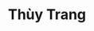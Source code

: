 ---
layout: album_gallery
resource: instagram
title: "Thùy Trang"
description: "Instagram albums of Thùy Trang</br>. Username: _imnotteee"
active: gallery
images:
- image_path: /imnotteee/0/20230708_204014_358195670_973763437271548_1350541097785631601_n.jpg
  gallery-folder: /gallery/imnotteee/0/
  gallery-name: 0
  gallery-date: March 2025
- image_path: /imnotteee/1/20240531_230743_447179506_1680285862378769_4698247483421447721_n.jpg
  gallery-folder: /gallery/imnotteee/1/
  gallery-name: 1
  gallery-date: March 2025
- image_path: /imnotteee/3/20241203_223433_469112187_1538243240148742_4793577177367031545_n.jpg
  gallery-folder: /gallery/imnotteee/3/
  gallery-name: 3
  gallery-date: March 2025
---